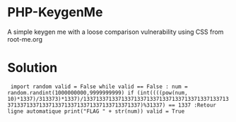 # PHP-KeygenMe
A simple keygen me with a loose comparison vulnerability using CSS from root-me.org

# Solution
`
import random
valid = False
while valid == False :
  num = random.randint(1000000000,9999999999)
  if (int((((pow(num, 10)*1337)/313373)*1337)/1337133713371337133713371337133713371337133713371337133713371337133713371337133713371337)%31337) == 1337 :Retour ligne automatique
  print("FLAG " + str(num))
  valid = True`

